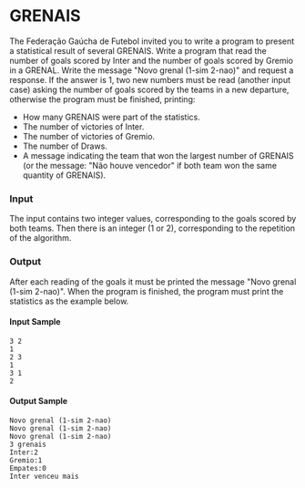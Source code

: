 # GRENAIS
The Federação Gaúcha de Futebol invited you to write a program to present a statistical result of several GRENAIS. Write a program that read the number of goals scored by Inter and the number of goals scored by Gremio in a GRENAL. Write the message "Novo grenal (1-sim 2-nao)" and request a response. If the answer is 1, two new numbers must be read (another input case) asking the number of goals scored by the teams in a new departure, otherwise the program must be finished, printing:
- How many GRENAIS were part of the statistics.
- The number of victories of Inter.
- The number of victories of Gremio.
- The number of Draws.
- A message indicating the team that won the largest number of GRENAIS (or the message: "Não houve vencedor" if both team won the same quantity of GRENAIS).
### Input
The input contains two integer values​​, corresponding to the goals scored by both teams. Then there is an integer (1 or 2), corresponding to the repetition of the algorithm.
### Output
After each reading of the goals it must be printed the message "Novo grenal (1-sim 2-nao)". When the program is finished, the program must print the statistics as the example below.
#### Input Sample	    
    3 2  
    1  
    2 3  
    1  
    3 1  
    2                    
#### Output Sample
    Novo grenal (1-sim 2-nao)    
    Novo grenal (1-sim 2-nao)  
    Novo grenal (1-sim 2-nao)  
    3 grenais  
    Inter:2  
    Gremio:1  
    Empates:0  
    Inter venceu mais  